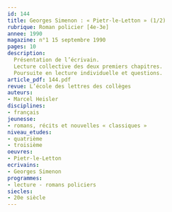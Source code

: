 ```yaml
---
id: 144
title: Georges Simenon : « Pietr-le-Letton » (1/2)
rubrique: Roman policier [4e-3e]
annee: 1990
magazine: n°1 15 septembre 1990
pages: 10
description: 
  Présentation de l’écrivain.
  Lecture collective des deux premiers chapitres.
  Poursuite en lecture individuelle et questions.
article_pdf: 144.pdf
revue: L’école des lettres des collèges
auteurs:
- Marcel Heisler
disciplines:
- français
jeunesse:
- romans, récits et nouvelles « classiques »
niveau_etudes:
- quatrième
- troisième
oeuvres:
- Pietr-le-Letton
ecrivains:
- Georges Simenon
programmes:
- lecture - romans policiers
siecles:
- 20e siècle
---
```

